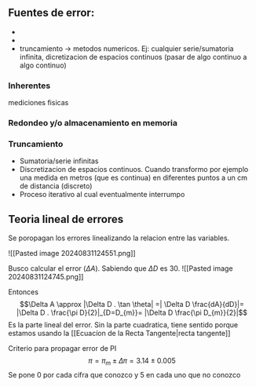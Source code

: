 ## Fuentes de error:
- 
- 
- truncamiento -> metodos numericos. Ej: cualquier serie/sumatoria infinita, dicretizacion de espacios continuos (pasar de algo continuo a algo continuo)

### Inherentes
mediciones fisicas

### Redondeo y/o almacenamiento en memoria
### Truncamiento 
- Sumatoria/serie infinitas
- Discretizacion de espacios continuos. Cuando transformo por ejemplo una medida en metros (que es continua) en diferentes puntos a un cm de distancia (discreto)
- Proceso iterativo al cual eventualmente interrumpo


## Teoria lineal de errores
Se poropagan los errores linealizando la relacion entre las variables.   

![[Pasted image 20240831124551.png]]

Busco calcular el error ($\Delta A$). Sabiendo que $\Delta D$ es 30. 
![[Pasted image 20240831124745.png]]

Entonces 
$$\Delta A \approx |\Delta D . \tan \theta| =| \Delta D \frac{dA}{dD}|= |\Delta D . \frac{\pi D}{2}|_{D=D_{m}}= |\Delta D  \frac{\pi D_{m}}{2}|$$
Es la parte lineal del error. Sin la parte cuadratica, tiene sentido porque estamos usando la [[Ecuacíon de la Recta Tangente|recta tangente]]

Criterio para propagar error de PI
$$\pi = \pi_{m} \pm \Delta \pi = 3.14 \pm 0.005$$ Se pone 0 por cada cifra que conozco y 5 en cada uno que no conozco